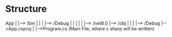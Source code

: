 # Structure

App
  |
  |--> /bin
  |     |
  |     |--> /Debug
  |     |      |
  |     |      |--> /net8.0
  |--> /obj
  |     |
  |     |--> /Debug
  |-->App.csproj
  |
  |-->Program.cs (Main File, where c sharp will be written)

